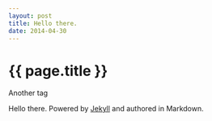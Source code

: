 ```yaml
---
layout: post
title: Hello there.
date: 2014-04-30
---
```


{{ page.title }}
================

<p class="meta">Another tag</p>

Hello there. Powered by [Jekyll](http://jekyllrb.com) and authored in Markdown.
